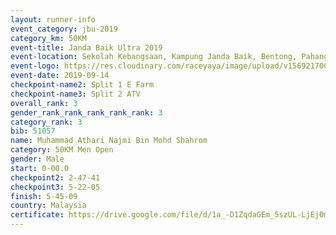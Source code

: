 ```yaml
---
layout: runner-info 
event_category: jbu-2019 
category_km: 50KM 
event-title: Janda Baik Ultra 2019 
event-location: Sekolah Kebangsaan, Kampung Janda Baik, Bentong, Pahang, Malaysia 
event-logo: https://res.cloudinary.com/raceyaya/image/upload/v1569217009/logo/janda-baik_vch1pc.jpg 
event-date: 2019-09-14 
checkpoint-name2: Split 1 E Farm 
checkpoint-name3: Split 2 ATV 
overall_rank: 3
gender_rank_rank_rank_rank_rank: 3
category_rank: 3
bib: 51057
name: Muhammad Athari Najmi Bin Mohd Shahrom
category: 50KM Men Open
gender: Male
start: 0-00.0
checkpoint2: 2-47-41
checkpoint3: 5-22-05
finish: 5-45-09
country: Malaysia
certificate: https://drive.google.com/file/d/1a_-D1ZqdaGEm_5szUL-LjEj0muopKeR7/view?usp=sharing
---
```

